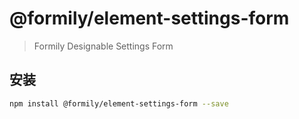 # @formily/element-settings-form

> Formily Designable Settings Form

## 安装

```bash
npm install @formily/element-settings-form --save
```
